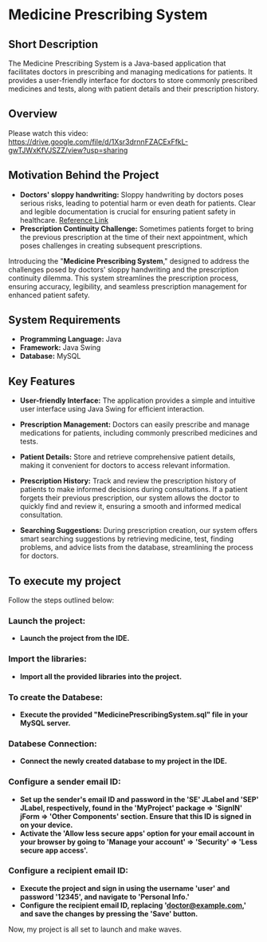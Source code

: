 # Medicine Prescribing System

## Short Description
The Medicine Prescribing System is a Java-based application that facilitates doctors in prescribing and managing medications for patients. It provides a user-friendly interface for doctors to store commonly prescribed medicines and tests, along with patient details and their prescription history.

## Overview
Please watch this video: https://drive.google.com/file/d/1Xsr3drnnFZACExFfkL-gwTJWxKfVJSZZ/view?usp=sharing 

## Motivation Behind the Project

- **Doctors' sloppy handwriting:** Sloppy handwriting by doctors poses serious risks, leading to potential harm or even death for patients. Clear and legible documentation is crucial for ensuring patient safety in healthcare. [Reference Link](https://content.time.com/time/health/article/0,8599,1578074,00.html)
- **Prescription Continuity Challenge:** Sometimes patients forget to bring the previous prescription at the time of their next appointment, which poses challenges in creating subsequent prescriptions.

Introducing the "**Medicine Prescribing System**," designed to address the challenges posed by doctors' sloppy handwriting and the prescription continuity dilemma. This system streamlines the prescription process, ensuring accuracy, legibility, and seamless prescription management for enhanced patient safety.

## System Requirements

- **Programming Language:** Java
- **Framework:** Java Swing
- **Database:** MySQL

## Key Features

- **User-friendly Interface:** The application provides a simple and intuitive user interface using Java Swing for efficient interaction.

- **Prescription Management:** Doctors can easily prescribe and manage medications for patients, including commonly prescribed medicines and tests.

- **Patient Details:** Store and retrieve comprehensive patient details, making it convenient for doctors to access relevant information.

- **Prescription History:** Track and review the prescription history of patients to make informed decisions during consultations. If a patient forgets their previous prescription, our system allows the doctor to quickly find and review it, ensuring a smooth and informed medical consultation.

- **Searching Suggestions:** During prescription creation, our system offers smart searching suggestions by retrieving medicine, test, finding problems, and advice lists from the database, streamlining the process for doctors.

## To execute my project
Follow the steps outlined below:

### Launch the project:
- **Launch the project from the IDE.**

### Import the libraries:
- **Import all the provided libraries into the project.**

### To create the Databese:
- **Execute the provided "MedicinePrescribingSystem.sql" file in your MySQL server.**

### Databese Connection:
- **Connect the newly created database to my project in the IDE.**

### Configure a sender email ID:
- **Set up the sender's email ID and password in the 'SE' JLabel and 'SEP' JLabel, respectively, found in the 'MyProject' package => 'SignIN' jForm => 'Other Components' section. Ensure that this ID is signed in on your device.**
- **Activate the 'Allow less secure apps' option for your email account in your browser by going to 'Manage your account' => 'Security' => 'Less secure app access'.**

### Configure a recipient email ID:
- **Execute the project and sign in using the username 'user' and password '12345', and navigate to 'Personal Info.'**
- **Configure the recipient email ID, replacing 'doctor@example.com,' and save the changes by pressing the 'Save' button.**

Now, my project is all set to launch and make waves.
